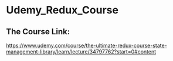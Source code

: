 # Udemy_Redux_Course

## The Course Link:
https://www.udemy.com/course/the-ultimate-redux-course-state-management-library/learn/lecture/34797762?start=0#content

